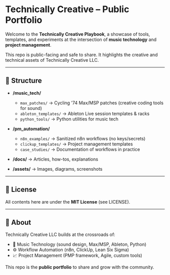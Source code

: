 # Technically Creative – Public Portfolio

Welcome to the **Technically Creative Playbook**, a showcase of tools, templates, and experiments at the intersection of **music technology** and **project management**.

This repo is public-facing and safe to share. It highlights the creative and technical assets of Technically Creative LLC.

---

## 📂 Structure

- **/music_tech/**
  - `max_patches/` → Cycling '74 Max/MSP patches (creative coding tools for sound)
  - `ableton_templates/` → Ableton Live session templates & racks
  - `python_tools/` → Python utilities for music tech

- **/pm_automation/**
  - `n8n_examples/` → Sanitized n8n workflows (no keys/secrets)
  - `clickup_templates/` → Project management templates
  - `case_studies/` → Documentation of workflows in practice

- **/docs/** → Articles, how-tos, explanations
- **/assets/** → Images, diagrams, screenshots

---

## 🔑 License
All contents here are under the **MIT License** (see LICENSE).

---

## 🧭 About
Technically Creative LLC builds at the crossroads of:
- 🎵 Music Technology (sound design, Max/MSP, Ableton, Python)
- ⚙️ Workflow Automation (n8n, ClickUp, Lean Six Sigma)
- 📈 Project Management (PMP framework, Agile, custom tools)

This repo is the **public portfolio** to share and grow with the community.
